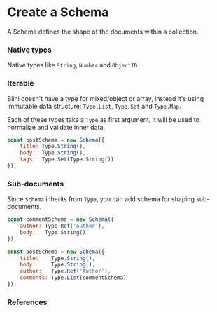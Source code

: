 # Create a Schema

A Schema defines the shape of the documents within a collection.

### Native types

Native types like `String`, `Number` and `ObjectID`.

### Iterable

Blini doesn't have a type for mixed/object or array, instead it's using immutable data structure:
`Type.List`, `Type.Set` and `Type.Map`.

Each of these types take a `Type` as first argument, it will be used to normalize and validate
inner data.

```js
const postSchema = new Schema({
    title: Type.String(),
    body:  Type.String(),
    tags:  Type.Set(Type.String())
});
```

### Sub-documents

Since `Schema` inherits from `Type`, you can add schema for shaping sub-documents.

```js
const commentSchema = new Schema({
    author: Type.Ref('Author'),
    body:   Type.String()
});

const postSchema = new Schema({
    title:    Type.String(),
    body:     Type.String(),
    author:   Type.Ref('Author'),
    comments: Type.List(commentSchema)
});
```

### References
